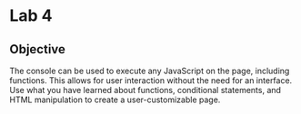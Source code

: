 # Lab 4

## Objective 
The console can be used to execute any JavaScript on the page, including functions. This allows for user interaction without the need for an interface. Use what you have learned about functions, conditional statements, and HTML manipulation to create a user-customizable page.
